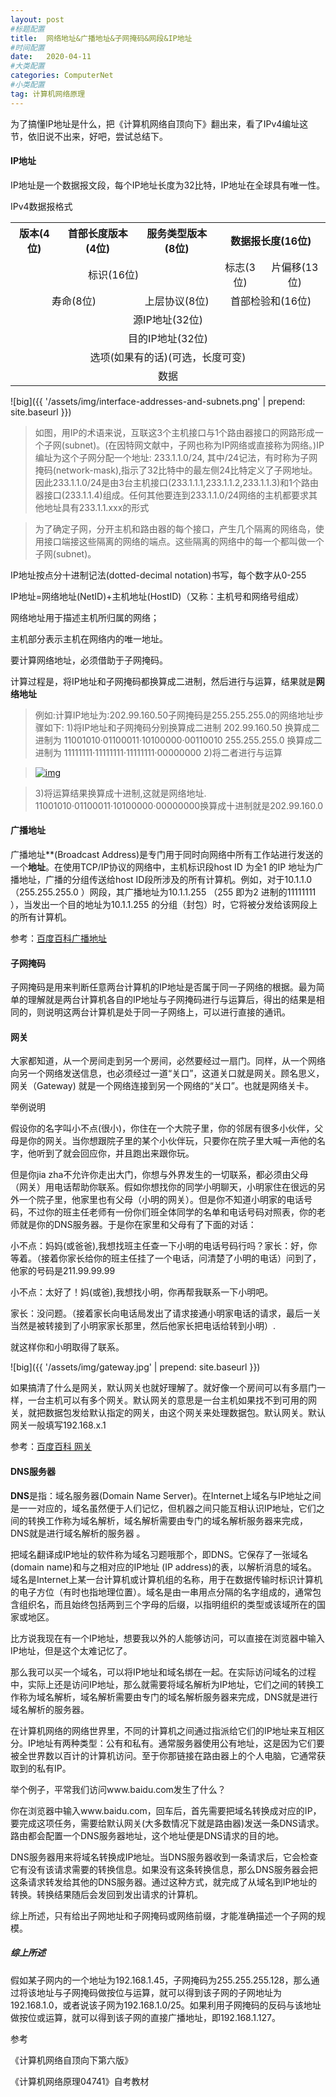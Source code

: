 ```yaml
---
layout: post
#标题配置
title:  网络地址&广播地址&子网掩码&网段&IP地址
#时间配置
date:   2020-04-11
#大类配置
categories: ComputerNet
#小类配置
tag: 计算机网络原理
---
```


为了搞懂IP地址是什么，把《计算机网络自顶向下》翻出来，看了IPv4编址这节，依旧说不出来，好吧，尝试总结下。

#### IP地址

IP地址是一个数据报文段，每个IP地址长度为32比特，IP地址在全球具有唯一性。

IPv4数据报格式

<table>
	<tr>
	    <th>版本(4位)</th>
	    <th>首部长度版本(4位)</th>
	    <th>服务类型版本(8位)</th>
      <th colspan="2">数据报长度(16位)</th>
	</tr >
	<tr >
	    <td align="center" colspan="3">标识(16位)</td>
	    <td align="center">标志(3位)</td>
	    <td align="center">片偏移(13位)</td>
	</tr>
	<tr>
	    <td align="center" colspan="2">寿命(8位)</td>
	    <td align="center">上层协议(8位)</td>
    <td align="center" colspan="2">首部检验和(16位)</td>
	</tr>
  <tr>
	    <td align="center" colspan="5">源IP地址(32位)</td>
	</tr>
<tr>
	    <td align="center" colspan="5">目的IP地址(32位)</td>
	</tr>
  <tr>
	    <td align="center" colspan="5">选项(如果有的话)(可选，长度可变)</td>
	</tr>
  <tr>
	    <td align="center" colspan="5">数据</td>
	</tr>
</table>
![big]({{ '/assets/img/interface-addresses-and-subnets.png' | prepend: site.baseurl  }})

> 如图，用IP的术语来说，互联这3个主机接口与1个路由器接口的网路形成一个子网(subnet)。(在因特网文献中，子网也称为IP网络或直接称为网络。)IP编址为这个子网分配一个地址: 233.1.1.0/24, 其中/24记法，有时称为子网掩码(network-mask),指示了32比特中的最左侧24比特定义了子网地址。因此233.1.1.0/24是由3台主机接口(233.1.1.1,233.1.1.2,233.1.1.3)和1个路由器接口(233.1.1.4)组成。任何其他要连到233.1.1.0/24网络的主机都要求其他地址具有233.1.1.xxx的形式



> 为了确定子网，分开主机和路由器的每个接口，产生几个隔离的网络岛，使用接口端接这些隔离的网络的端点。这些隔离的网络中的每一个都叫做一个子网(subnet)。

IP地址按点分十进制记法(dotted-decimal notation)书写，每个数字从0-255

IP地址=网络地址(NetID)+主机地址(HostID)（又称：主机号和网络号组成）

网络地址用于描述主机所归属的网络；

主机部分表示主机在网络内的唯一地址。

要计算网络地址，必须借助于子网掩码。

计算过程是，将IP地址和子网掩码都换算成二进制，然后进行与运算，结果就是<strong>网络地址</strong>

> 例如:计算IP地址为:202.99.160.50子网掩码是255.255.255.0的网络地址步骤如下: 
> 1)将IP地址和子网掩码分别换算成二进制 
> 202.99.160.50 换算成二进制为 11001010·01100011·10100000·00110010 
> 255.255.255.0 换算成二进制为 11111111·11111111·11111111·00000000 
> 2)将二者进行与运算 

> [![img](http://www.pcbookcn.com/img_article/2005113194521371.jpg)](http://www.pcbookcn.com/img_article/2005113194521371.jpg)

> 3)将运算结果换算成十进制,这就是网络地址. 
> 11001010·01100011·10100000·00000000换算成十进制就是202.99.160.0 

#### 广播地址

广播地址**(Broadcast Address)是专门用于同时向网络中所有工作站进行发送的一个**地址**。在使用TCP/IP协议的网络中，主机标识段host ID 为全1 的IP 地址为广播地址，广播的分组传送给host ID段所涉及的所有计算机。例如，对于10.1.1.0 （255.255.255.0 ）网段，其广播地址为10.1.1.255 （255 即为2 进制的11111111 ），当发出一个目的地址为10.1.1.255 的分组（封包）时，它将被分发给该网段上的所有计算机。

<span>参考：[百度百科广播地址](https://baike.baidu.com/item/广播地址)</span>



#### 子网掩码

子网掩码是用来判断任意两台计算机的IP地址是否属于同一子网络的根据。最为简单的理解就是两台计算机各自的IP地址与子网掩码进行与运算后，得出的结果是相同的，则说明这两台计算机是处于同一子网络上，可以进行直接的通讯。



#### 网关

大家都知道，从一个房间走到另一个房间，必然要经过一扇门。同样，从一个网络向另一个网络发送信息，也必须经过一道“关口”，这道关口就是网关。顾名思义，网关（Gateway) 就是一个网络连接到另一个网络的“关口”。也就是网络关卡。

举例说明

假设你的名字叫小不点(很小)，你住在一个大院子里，你的邻居有很多小伙伴，父母是你的网关。当你想跟院子里的某个小伙伴玩，只要你在院子里大喊一声他的名字，他听到了就会回应你，并且跑出来跟你玩。

但是你jia zha不允许你走出大门，你想与外界发生的一切联系，都必须由父母（网关）用电话帮助你联系。假如你想找你的同学小明聊天，小明家住在很远的另外一个院子里，他家里也有父母（小明的网关）。但是你不知道小明家的电话号码，不过你的班主任老师有一份你们班全体同学的名单和电话号码对照表，你的老师就是你的DNS服务器。于是你在家里和父母有了下面的对话：

小不点：妈妈(或爸爸),我想找班主任查一下小明的电话号码行吗？家长：好，你等着。（接着你家长给你的班主任挂了一个电话，问清楚了小明的电话）问到了，他家的号码是211.99.99.99

小不点：太好了！妈(或爸),我想找小明，你再帮我联系一下小明吧。

家长：没问题。（接着家长向电话局发出了请求接通小明家电话的请求，最后一关当然是被转接到了小明家家长那里，然后他家长把电话给转到小明）.

就这样你和小明取得了联系。

![big]({{ '/assets/img/gateway.jpg' | prepend: site.baseurl  }})

如果搞清了什么是网关，默认网关也就好理解了。就好像一个房间可以有多扇门一样，一台主机可以有多个网关。默认网关的意思是一台主机如果找不到可用的网关，就把数据包发给默认指定的网关，由这个网关来处理数据包。默认网关。默认网关一般填写192.168.x.1

参考：[百度百科 网关]([https://baike.baidu.com/item/%E7%BD%91%E5%85%B3](https://baike.baidu.com/item/网关))



#### DNS服务器

**DNS**是指：域名服务器(Domain Name Server)。在Internet上域名与IP地址之间是一一对应的，域名虽然便于人们记忆，但机器之间只能互相认识IP地址，它们之间的转换工作称为域名解析，域名解析需要由专门的域名解析服务器来完成，DNS就是进行域名解析的服务器 。

把域名翻译成IP地址的软件称为域名习题哦那个，即DNS。它保存了一张域名(domain name)和与之相对应的IP地址 (IP address)的表，以解析消息的域名。 域名是Internet上某一台计算机或计算机组的名称，用于在数据传输时标识计算机的电子方位（有时也指地理位置）。域名是由一串用点分隔的名字组成的，通常包含组织名，而且始终包括两到三个字母的后缀，以指明组织的类型或该域所在的国家或地区。

比方说我现在有一个IP地址，想要我以外的人能够访问，可以直接在浏览器中输入IP地址，但是这个太难记忆了。

那么我可以买一个域名，可以将IP地址和域名绑在一起。在实际访问域名的过程中，实际上还是访问IP地址，那么就需要将域名解析为IP地址，它们之间的转换工作称为域名解析，域名解析需要由专门的域名解析服务器来完成，DNS就是进行域名解析的服务器。

在计算机网络的网络世界里，不同的计算机之间通过指派给它们的IP地址来互相区分。IP地址有两种类型：公有和私有。通常服务器使用公有地址，这是因为它们要被全世界数以百计的计算机访问。至于你那链接在路由器上的个人电脑，它通常获取到的私有IP。

举个例子，平常我们访问www.baidu.com发生了什么？

你在浏览器中输入www.baidu.com，回车后，首先需要把域名转换成对应的IP，要完成这项任务，需要给默认网关(大多数情况下就是路由器)发送一条DNS请求。路由都会配置一个DNS服务器地址，这个地址便是DNS请求的目的地。

DNS服务器用来将域名转换成IP地址。当DNS服务器收到一条请求后，它会检查它有没有该请求需要的转换信息。如果没有这条转换信息，那么DNS服务器会把这条请求转发给其他的DNS服务器。通过这种方式，就完成了从域名到IP地址的转换。转换结果随后会发回到发出请求的计算机。

综上所述，只有给出子网地址和子网掩码或网络前缀，才能准确描述一个子网的规模。

##### 综上所述

假如某子网内的一个地址为192.168.1.45，子网掩码为255.255.255.128，那么通过将该地址与子网掩码做按位与运算，就可以得到该子网的子网地址为192.168.1.0，或者说该子网为192.168.1.0/25。如果利用子网掩码的反码与该地址做按位或运算，就可以得到该子网的直接广播地址，即192.168.1.127。

参考

《计算机网络自顶向下第六版》

《计算机网络原理04741》自考教材